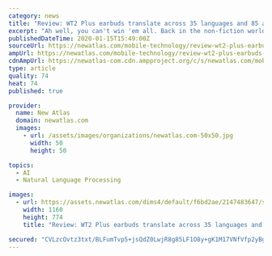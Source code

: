 ```yaml
---
category: news
title: "Review: WT2 Plus earbuds translate across 35 languages and 85 accents"
excerpt: "Ah well, you can't win 'em all. Back in the non-fiction world. Humanity has been striving for a real-life Babel fish in the form of translation technology, and the rise of deep learning in recent years has seen machine translation develop in leaps and bounds. Recently, we've had our hands on a couple of nifty hand-held translation devices ..."
publishedDateTime: 2020-01-15T15:49:00Z
sourceUrl: https://newatlas.com/mobile-technology/review-wt2-plus-earbuds-translation-35languages-85accents/
ampUrl: https://newatlas.com/mobile-technology/review-wt2-plus-earbuds-translation-35languages-85accents/?amp=true
cdnAmpUrl: https://newatlas-com.cdn.ampproject.org/c/s/newatlas.com/mobile-technology/review-wt2-plus-earbuds-translation-35languages-85accents/?amp=true
type: article
quality: 74
heat: 74
published: true

provider:
  name: New Atlas
  domain: newatlas.com
  images:
    - url: /assets/images/organizations/newatlas.com-50x50.jpg
      width: 50
      height: 50

topics:
  - AI
  - Natural Language Processing

images:
  - url: https://assets.newatlas.com/dims4/default/f6bd2ae/2147483647/strip/true/crop/3000x2002+0+124/resize/1160x774!/quality/90/?url=https%3A%2F%2Fassets.newatlas.com%2Fc3%2Fb4%2F0a6f5f50413e913fcb974d883f6f%2Funtitled-shoot-1033350.jpg
    width: 1160
    height: 774
    title: "Review: WT2 Plus earbuds translate across 35 languages and 85 accents"

secured: "CVLzcOvtz3txt/BLFumTvp5+jsQdZ0LwjR8g85LF1O8y+gK1M17VNfVfp2yBguf94YN72kCM1b7wA62LXZ9OF6V0vraZ0T+KKurlhu9KHL62vxYbS0NaIP3//2txfyI00A6gY0jnlcGtVBK5rBY+2pC1B142X0LT5WayUjRs1uDhADgfQ1Bbtz+iMkA/1zxkb2NNMhBcgoW2SqTnd7/WxvbZxyIlTTxm3blrt/gMqDSsOgY99s7+crrjN48g9TWX9IMK1JT13NSFXkwfbMNyXzYD1zIhkZNgzU5VCLfZ9fDi6g4DuiFtZEmfUmOyVT6F1LO9L6UL0N7PyP6Zmd8KKAisdfvlq1wlg1Yi3XaWf75glEJG78tSj5sh2KqfGPkzcMHmPNAEYJjPCQD8IjjhMmzALST8yUaknicnLoVh81Vcq7yC+glhoUzbUSi/ts33p8VUhxKHGGwgaSgdy+vnTQ==;ZHAdk+p0PpwHq6fl/UmyGg=="
---
```


